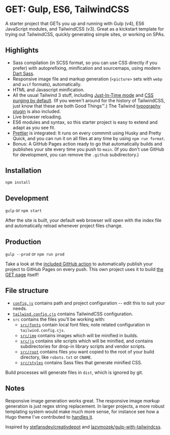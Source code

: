 # GET: Gulp, ES6, TailwindCSS

A starter project that GETs you up and running with Gulp (v4), ES6 JavaScript
modules, and TailwindCSS (v3). Great as a kickstart template for trying out
TailwindCSS, quickly generating simple sites, or working on SPAs.

## Highlights

- Sass compilation (in SCSS format, so you can use CSS directly if you prefer)
  with autoprefixing, minification and sourcemaps, using modern
  [Dart Sass](https://sass-lang.com/dart-sass).
- Responsive image file and markup generation (`<picture>` sets with `webp` and
  `avif` formats), automatically.
- HTML and Javascript minification.
- All the usual Tailwind 3 stuff, including
  [Just-In-Time mode](https://tailwindcss.com/blog/just-in-time-the-next-generation-of-tailwind-css)
  and
  [CSS purging by default](https://tailwindcss.com/docs/content-configuration#configuring-source-paths).
  (If you weren't around for the history of TailwindCSS, just know that these
  are both Good Things™.) The Tailwind
  [typography plugin](https://tailwindcss.com/docs/typography-plugin) is also
  included.
- Live browser reloading.
- ES6 modules and syntax, so this starter project is easy to extend and adapt as
  you see fit.
- [Prettier](https://prettier.io/) is integrated: It runs on every commmit using
  Husky and Pretty Quick, and you can run it on all files at any time by using
  `npm run format`.
- Bonus: A GitHub Pages action ready to go that automatically builds and
  publishes your site every time you push to `main`. (If you don't use GitHub
  for development, you can remove the `.github` subdirectory.)

## Installation

```sh
npm install
```

## Development

`gulp` or `npm start`

After the site is built, your default web browser will open with the index file
and automatically reload whenever project files change.

## Production

`gulp --prod` or `npm run prod`

Take a look at the [included GitHub action](.github/workflows/build.yml) to
automatically publish your project to GitHub Pages on every push. This own
project uses it to build [the GET page](https://rootwork.github.io/GET/) itself!

## File structure

- [`config.js`](config.js) contains path and project configuration -- edit this
  to suit your needs.
- [`tailwind.config.cjs`](tailwind.config.cjs) contains TailwindCSS
  configuration.
- `src` contains the files you'll be working with:
  - [`src/fonts`](src/fonts) contain local font files; note related
    configuration in `tailwind.config.cjs`.
  - [`src/img`](src/img) contains images which will be minified in builds.
  - [`src/js`](src/js) contains site scripts which will be minified, and
    contains subdirectories for drop-in library scripts and vendor scripts.
  - [`src/root`](src/root) contains files you want copied to the root of your
    build directory, like `robots.txt` or `CNAME`.
  - [`src/styles`](src/styles) contains Sass files that generate minified CSS.

Build processes will generate files in `dist`, which is ignored by git.

## Notes

Responsive image generation works great. The responsive image _markup_
generation is just regex string replacement. In larger projects, a more robust
templating system would make much more sense, for instance see how a Hugo theme
I've contributed to
[handles it](https://github.com/chipzoller/hugo-clarity/blob/master/layouts/partials/image-feature.html#L35-L71).

Inspired by
[stefansdev/creativdepot](https://github.com/stefansdev/creativdepot) and
[lazymozek/gulp-with-tailwindcss](https://github.com/lazymozek/gulp-with-tailwindcss).
